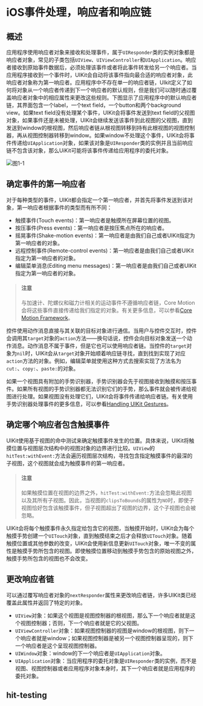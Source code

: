 
# iOS事件处理，响应者和响应链

## 概述

应用程序使用响应者对象来接收和处理事件，属于`UIResponder`类的实例对象都是响应者对象，常见的子类包括`UIView`、`UIViewController`和`UIApplication`。响应者接收到原始事件数据后，必须处理该事件或者将此事件转发给另一个响应者。当应用程序接收到一个事件时，UIKit会自动将该事件指向最合适的响应者对象，此响应者对象称为第一响应者。应用程序中不存在单一的响应者链，UIkit定义了如何将对象从一个响应者传递到下一个响应者的默认规则，但是我们可以随时通过覆盖响应者对象中的相应属性来更改这些规则。下图显示了应用程序中的默认响应者链，其界面包含一个label，一个text field，一个button和两个background view。如果text field没有处理某个事件，UIKit会将事件发送到text field的父视图对象，如果事件还是未被处理，UIKit会继续发送该事件到此视图的父视图，直到发送到window的根视图，然后响应者链从根视图转移到持有此根视图的视图控制器，再从视图控制器转移到window。如果window不处理这个事件，UIKit会将事件传递给`UIApplication`对象，如果该对象是`UIResponder`类的实例并且当前响应链不包含该对象，那么UiKit可能将该事件传递给应用程序的委托对象。

![图1-1](https://docs-assets.developer.apple.com/published/7c21d852b9/f17df5bc-d80b-4e17-81cf-4277b1e0f6e4.png)

## 确定事件的第一响应者

对于每种类型的事件，UIKit都会指定一个第一响应者，并首先将事件发送到该对象，第一响应者根据事件的类型而有所不同：

- 触摸事件(Touch events)：第一响应者是触摸所在屏幕位置的视图。
- 按压事件(Press events)：第一响应者是按压焦点所在的响应者。
- 摇晃事件(Shake-motion events)：第一响应者是由我们自己或者UIKit指定为第一响应者的对象。
- 远程控制事件(Remote-control events)：第一响应者是由我们自己或者UIKit指定为第一响应者的对象。
- 编辑菜单消息(Editing menu messages)：第一响应者是由我们自己或者UIKit指定为第一响应者的对象。

> #### 注意
> 与加速计、陀螺仪和磁力计相关的运动事件不遵循响应者链，Core Motion会将这些事件直接传递给我们指定的对象。有关更多信息，可以参看[Core Motion Framework](https://developer.apple.com/library/content/documentation/Miscellaneous/Conceptual/iPhoneOSTechOverview/CoreServicesLayer/CoreServicesLayer.html#//apple_ref/doc/uid/TP40007898-CH10-SW27)。

控件使用动作消息直接与其关联的目标对象进行通信。当用户与控件交互时，控件会调用其`target`对象的`action`方法——换句话说，控件会向目标对象发送一个动作消息。动作消息不属于事件，但是它也可以使用响应者链。当控件的`target`对象为`nil`时，UIKit会从`target`对象开始顺着响应链寻找，直到找到实现了对应`action`方法的对象。例如，编辑菜单就使用这种方式去搜索实现了方法名为`cut:`、`copy:`、`paste:`的对象。

如果一个视图具有附加的手势识别器，手势识别器会先于视图接收到触摸和按压事件。如果所有视图的手势识别器都无法识别它们的手势，那么事件就会被传递给视图进行处理。如果视图没有处理它们，UIKit会将事件传递给响应者链。有关使用手势识别器处理事件的更多信息，可以参看[Handling UIKit Gestures](https://developer.apple.com/documentation/uikit/touches_presses_and_gestures/handling_uikit_gestures)。

## 确定哪个响应者包含触摸事件

UIKit使用基于视图的命中测试来确定触摸事件发生的位置。具体来说，UIKit将触摸位置与视图层次结构中的视图对象的边界进行比较。`UIView`的`hitTest:withEvent:`方法会遍历视图层次结构，寻找包含指定触摸事件的最深的子视图，这个视图就会成为触摸事件的第一响应者。

> #### 注意
> 如果触摸位置在视图的边界之外，`hitTest:withEvent:`方法会忽略此视图以及其所有子视图。因此，当视图的`clipsToBounds`的属性为`NO`时，即使子视图恰好包含该触摸事件，但子视图超出了视图的边界，这个子视图也会被忽略。

UIKit会将每个触摸事件永久指定给包含它的视图，当触摸开始时，UIKit会为每个触摸手势创建一个`UITouch`对象，直到触摸结束之后才会释放`UITouch`对象。随着触摸位置或其他参数的改变，UIKit会使用新信息更新`UITouch`对象，唯一不变的属性是触摸手势所包含的视图。即使触摸位置移动到触摸手势包含的原始视图之外，触摸手势所包含的视图也不会改变。

## 更改响应者链

可以通过覆写响应者对象的`nextResponder`属性来更改响应者链，许多UIKit类已经覆盖此属性并返回了特定的对象。

- `UIView`对象：如果这个视图是视图控制器的根视图，那么下一个响应者就是这个视图控制器；否则，下一个响应者就是它的父视图。
- `UIViewController`对象：如果视图控制器的视图是window的根视图，则下一个响应者就是window；如果视图控制器是被另一个视图控制器呈现的，则下一个响应者是这个呈现视图控制器。
- `UIWindow`对象：window的下一个响应者是`UIApplication`对象。
- `UIApplication`对象：当应用程序的委托对象是`UIResponder`类的实例，而不是视图、视图控制器或者应用程序对象本身时，其下一个响应者就是应用程序的委托对象。


## hit-testing



